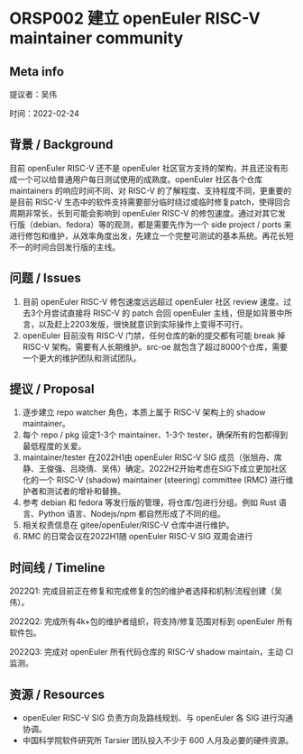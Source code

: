 # ORSP002 建立 openEuler RISC-V maintainer community

## Meta info

提议者：吴伟

时间：2022-02-24

## 背景 / Background

目前 openEuler RISC-V 还不是 openEuler 社区官方支持的架构，并且还没有形成一个可以给普通用户每日测试使用的成熟度。openEuler 社区各个仓库 maintainers 的响应时间不同、对 RISC-V 的了解程度、支持程度不同，更重要的是目前 RISC-V 生态中的软件支持需要部分临时绕过或临时修复patch，使得回合周期非常长，长到可能会影响到 openEuler RISC-V 的修包速度。通过对其它发行版（debian、fedora）等的观测，都是需要先作为一个 side project / ports 来进行修包和维护，从效率角度出发，先建立一个完整可测试的基本系统。再花长短不一的时间合回发行版的主线。

## 问题 / Issues

1. 目前 openEuler RISC-V 修包速度远远超过 openEuler 社区 review 速度。过去3个月尝试直接将 RISC-V 的 patch 合回 openEuler 主线，但是如背景中所言，以及赶上2203发版，很快就意识到实际操作上变得不可行。
2. openEuler 目前没有 RISC-V 门禁，任何仓库的新的提交都有可能 break 掉 RISC-V 架构。需要有人长期维护。src-oe 就包含了超过8000个仓库，需要一个更大的维护团队和测试团队。

## 提议 / Proposal

1. 逐步建立 repo watcher 角色，本质上属于 RISC-V 架构上的 shadow maintainer。
2. 每个 repo / pkg 设定1-3个 maintainer、1-3个 tester，确保所有的包都得到最低程度的关爱。
3. maintainer/tester 在2022H1由 openEuler RISC-V SIG 成员（张旭舟、席静、王俊强、吕晓倩、吴伟）确定。2022H2开始考虑在SIG下成立更加社区化的一个 RISC-V (shadow) maintainer (steering) committee (RMC) 进行维护者和测试者的增补和替换。
4. 参考 debian 和 fedora 等发行版的管理，将仓库/包进行分组。例如 Rust 语言、Python 语言、Nodejs/npm 都自然形成了不同的组。
5. 相关权责信息在 gitee/openEuler/RISC-V 仓库中进行维护。
6. RMC 的日常会议在2022H1随 openEuler RISC-V SIG 双周会进行

## 时间线 / Timeline

2022Q1: 完成目前正在修复和完成修复的包的维护者选择和机制/流程创建（吴伟）。

2022Q2: 完成所有4k+包的维护者组织，将支持/修复范围对标到 openEuler 所有软件包。

2022Q3: 完成对 openEuler 所有代码仓库的 RISC-V shadow maintain，主动 CI 监测。

## 资源 / Resources

- openEuler RISC-V SIG 负责方向及路线规划、与 openEuler 各 SIG 进行沟通协调。
- 中国科学院软件研究所 Tarsier 团队投入不少于 600 人月及必要的硬件资源。
